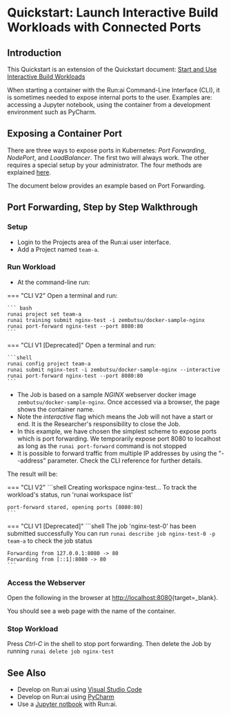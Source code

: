 # Quickstart: Launch Interactive Build Workloads with Connected Ports

## Introduction

 This Quickstart is an extension of the Quickstart document: [Start and Use Interactive Build Workloads](walkthrough-build.md) 

 When starting a container with the Run:ai Command-Line Interface (CLI), it is sometimes needed to expose internal ports to the user. Examples are: accessing a Jupyter notebook, using the container from a development environment such as PyCharm. 

## Exposing a Container Port

 There are three ways to expose ports in Kubernetes: _Port Forwarding_, _NodePort_, and _LoadBalancer_. The first two will always work. The other requires a special setup by your administrator. The four methods are explained [here](../../admin//config/allow-external-access-to-containers.md). 

 The document below provides an example based on Port Forwarding.


## Port Forwarding, Step by Step Walkthrough

### Setup

*  Login to the Projects area of the Run:ai user interface.
*  Add a Project named `team-a`.

### Run Workload

*   At the command-line run:

=== "CLI V2"
    Open a terminal and run:

    ``` bash
    runai project set team-a
    runai training submit nginx-test -i zembutsu/docker-sample-nginx
    runai port-forward nginx-test --port 8080:80 
    ```

=== "CLI V1 [Deprecated]"
    Open a terminal and run:

    ```shell
    runai config project team-a
    runai submit nginx-test -i zembutsu/docker-sample-nginx --interactive
    runai port-forward nginx-test --port 8080:80
    ```

*   The Job is based on a sample _NGINX_ webserver docker image `zembutsu/docker-sample-nginx`. Once accessed via a browser, the page shows the container name. 
*   Note the _interactive_ flag which means the Job will not have a start or end. It is the Researcher's responsibility to close the Job.  
*   In this example, we have chosen the simplest scheme to expose ports which is port forwarding. We temporarily expose port 8080 to localhost as long as the `runai port-forward` command is not stopped
*   It is possible to forward traffic from multiple IP addresses by using the "--address" parameter. Check the CLI reference for further details. 

The result will be:

=== "CLI V2"
    ```shell
    Creating workspace nginx-test...
    To track the workload's status, run 'runai workspace list'

    port-forward stared, opening ports [8080:80]
    ```
    
=== "CLI V1 [Deprecated]"
    ```shell
    The job 'nginx-test-0' has been submitted successfully
    You can run `runai describe job nginx-test-0 -p team-a` to check the job status
    
    Forwarding from 127.0.0.1:8080 -> 80
    Forwarding from [::1]:8080 -> 80
    ```

### Access the Webserver 

Open the following in the browser at [http://localhost:8080](http://localhost:8080){target=_blank}.

You should see a web page with the name of the container.

### Stop Workload

Press _Ctrl-C_ in the shell to stop port forwarding. Then delete the Job by running `runai delete job nginx-test`
## See Also

* Develop on Run:ai using [Visual Studio Code](../tools/dev-vscode.md)
* Develop on Run:ai using [PyCharm](../tools/dev-pycharm.md)
* Use a [Jupyter notbook](../tools/dev-jupyter.md) with Run:ai.
